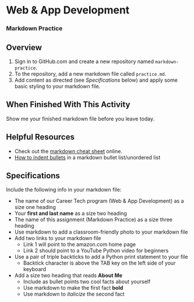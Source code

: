 # Web & App Development
### Markdown Practice

## Overview

1. Sign in to GitHub.com and create a new repository named `markdown-practice`.
2. To the repository, add a new markdown file called `practice.md`.
3. Add content as directed (see *Specifications* below) and apply some basic styling to your markdown file.

## When Finished With This Activity
Show me your finished markdown file before you leave today.

## Helpful Resources
- Check out the [markdown cheat sheet](https://www.markdownguide.org/cheat-sheet/) online.
- [How to indent bullets](https://www.markdowntoolbox.com/blog/how_do_i_indent_bullets_in_markdown/) in a markdown bullet list/unordered list



## Specifications

Include the following info in your markdown file:

- The name of our Career Tech program (Web & App Development) as a size one heading
- Your **first and last name** as a size two heading
- The name of this assignment (Markdown Practice) as a size three heading
- Use markdown to add a classroom-friendly photo to your markdown file
- Add two links to your markdown file
    -  Link 1 will point to the amazon.com home page
    -  Link 2 should point to a YouTube Python video for beginners
- Use a pair of triple backticks to add a Python print statement to your file
    -  Backtick character is above the TAB key on the left side of your keyboard
- Add a size two heading that reads **About Me**
    -  Include as bullet points two cool facts about yourself
    - Use markdown to make the first fact **bold**
    - Use markdown to *italicize* the second fact

